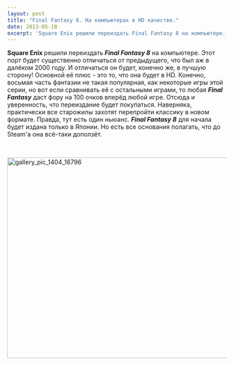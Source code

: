 ```yaml
---
layout: post
title: "Final Fantasy 8. На компьютерах в HD качестве."
date: 2013-05-18
excerpt: 'Square Enix решили переиздать Final Fantasy 8 на компьютере.....'
---
```


<b>Square Enix </b>решили переиздать<em><strong> Final Fantasy 8</strong></em> на компьютере. Этот порт будет существенно отличаться от предыдущего, что был аж в далёком 2000 году. И отличаться он будет, конечно же, в лучшую сторону! Основной её плюс - это то, что она будет в HD. Конечно, восьмая часть фантазии не такая популярная, как некоторые игры этой серии, но вот если сравнивать её с остальными играми, то любая <em><strong>Final Fantasy</strong></em> даст фору на 100 очков вперёд любой игре. Отсюда и уверенность, что переиздание будет покупаться. Наверняка, практически все старожилы захотят перепройти классику в новом формате. Правда, тут есть один ньюанс. <em><strong>Final Fantasy 8</strong></em> для начала будет издана только в Японии. Но есть все основания полагать, что до Steam'а она всё-таки доползёт.<b></b><b>
</b>

&nbsp;

<a href="http://gamersoul.ru/wp-content/uploads/2013/05/gallery_pic_1404_16796.jpg"><img class="wp-image-2447 aligncenter" alt="gallery_pic_1404_16796" src="http://gamersoul.ru/wp-content/uploads/2013/05/gallery_pic_1404_16796.jpg" width="614" height="461" /></a>